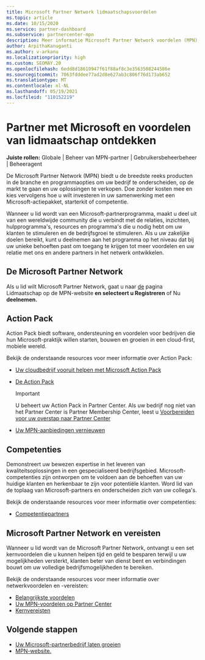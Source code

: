 ```yaml
---
title: Microsoft Partner Network lidmaatschapsvoordelen
ms.topic: article
ms.date: 10/15/2020
ms.service: partner-dashboard
ms.subservice: partnercenter-mpn
description: Meer informatie Microsoft Partner Network voordelen (MPN), zoals Microsoft Action Pack, competenties of programmaopties om uw oplossingen op de markt te brengen en te verkopen.
author: ArpithaKanuganti
ms.author: v-arkanu
ms.localizationpriority: high
ms.custom: SEOMAY.20
ms.openlocfilehash: 6edd8d18610947f61f88af8c3e3563508244586e
ms.sourcegitcommit: 7063fdddee77ad2d8e627ab3c806f76d173ab652
ms.translationtype: MT
ms.contentlocale: nl-NL
ms.lasthandoff: 05/19/2021
ms.locfileid: "110152219"
---
```

# <a name="partner-with-microsoft-and-discover-membership-benefits"></a>Partner met Microsoft en voordelen van lidmaatschap ontdekken

**Juiste rollen:** Globale | Beheer van MPN-partner | Gebruikersbeheerbeheer | Beheeragent

De Microsoft Partner Network (MPN) biedt u de breedste reeks producten in de branche en programmaopties om uw bedrijf te onderscheiden, op de markt te gaan en uw oplossingen te verkopen. Doe zonder kosten mee en kies vervolgens hoe u wilt investeren in uw samenwerking met een Microsoft-actiepakket, starterkit of competentie.

Wanneer u lid wordt van een Microsoft-partnerprogramma, maakt u deel uit van een wereldwijde community die u verbindt met de relaties, inzichten, hulpprogramma's, resources en programma's die u nodig hebt om uw klanten te stimuleren en de bedrijfsgroei te stimuleren. Als u uw zakelijke doelen bereikt, kunt u deelnemen aan het programma op het niveau dat bij uw unieke behoeften past om toegang te krijgen tot meer voordelen en uw relatie met ons en andere partners in het netwerk ontwikkelen. 

## <a name="join-the-microsoft-partner-network"></a>De Microsoft Partner Network

Als u lid wilt Microsoft Partner Network, gaat u naar [  de](https://partner.microsoft.com/membership) pagina Lidmaatschap op de MPN-website **en selecteert u Registreren** of Nu **deelnemen.**

## <a name="action-pack"></a>Action Pack

Action Pack biedt software, ondersteuning en voordelen voor bedrijven die hun Microsoft-praktijk willen starten, bouwen en groeien in een cloud-first, mobiele wereld.

Bekijk de onderstaande resources voor meer informatie over Action Pack:

- [Uw cloudbedrijf vooruit helpen met Microsoft Action Pack](https://partner.microsoft.com/membership/action-pack)

- [De Action Pack](mpn-get-action-pack.md)
  
    >[!IMPORTANT]
    >U beheert uw Action Pack in Partner Center. Als uw bedrijf nog niet van het Partner Center is Partner Membership Center, leest u [Voorbereiden voor uw overstap naar Partner Center](prepare-pmc-pc-migration.md)  

- [Uw MPN-aanbiedingen vernieuwen](renew-mpn-offers.md)

## <a name="competencies"></a>Competenties

Demonstreert uw bewezen expertise in het leveren van kwaliteitsoplossingen in een gespecialiseerd bedrijfsgebied. Microsoft-competenties zijn ontworpen om te voldoen aan de behoeften van uw huidige klanten en herkenbaar te zijn voor potentiële klanten. Word lid van de toplaag van Microsoft-partners en onderscheiden zich van uw collega's.

Bekijk de onderstaande resources voor meer informatie over competenties:

- [Competentiepartners](https://partner.microsoft.com/membership/competencies)

## <a name="microsoft-partner-network-benefits-and-requirements"></a>Microsoft Partner Network en vereisten

Wanneer u lid wordt van de Microsoft Partner Network, ontvangt u een set kernvoordelen die u kunnen helpen tijd en geld te besparen terwijl u uw mogelijkheden versterkt, klanten beter van dienst bent en verbindingen bouwt om uw volledige bedrijfsmogelijkheden te bereiken. 

Bekijk de onderstaande resources voor meer informatie over netwerkvoordelen en -vereisten:

- [Belangrijkste voordelen](https://partner.microsoft.com/membership/core-benefits#simple-tab-content-1)
- [Uw MPN-voordelen op Partner Center](manage-your-partner-network-benefits.md)
- [Kernvereisten](https://partner.microsoft.com/membership/core-benefits#simple-tab-content-2)

## <a name="next-steps"></a>Volgende stappen

- [Uw Microsoft-partnerbedrijf laten groeien](grow-your-business.md)
- [MPN-website.](https://partner.microsoft.com/commercial)
